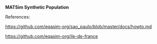 **MATSim Synthetic Population**

References:

https://github.com/eqasim-org/sao_paulo/blob/master/docs/howto.md

https://github.com/eqasim-org/ile-de-france


